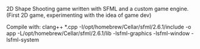 2D Shape Shooting game written with SFML and a custom game engine. (First 2D game, experimenting with the idea of game dev)

Compile with: clang++ *.cpp -I/opt/homebrew/Cellar/sfml/2.6.1/include -o app -L/opt/homebrew/Cellar/sfml/2.6.1/lib -lsfml-graphics -lsfml-window -lsfml-system
